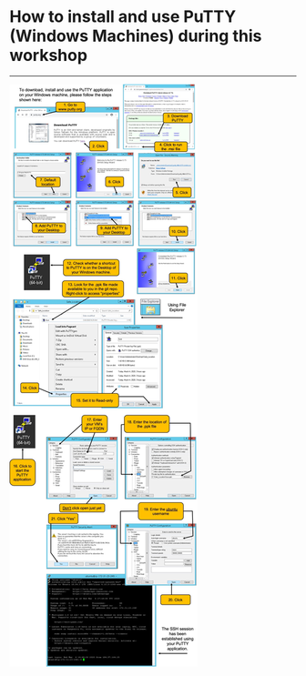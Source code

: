 # How to install and use PuTTY (Windows Machines) during this workshop
-----------------------


![](./images/PuTTY_and_PPK.jpg)

